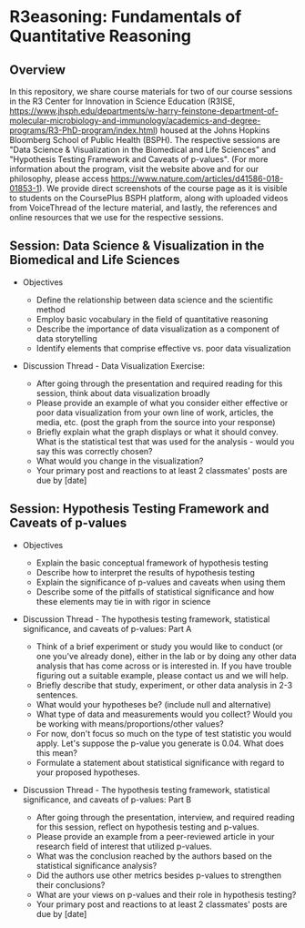 # R3easoning: Fundamentals of Quantitative Reasoning

## Overview

In this repository, we share course materials for two of our course sessions in the R3 Center for Innovation in Science Education (R3ISE, https://www.jhsph.edu/departments/w-harry-feinstone-department-of-molecular-microbiology-and-immunology/academics-and-degree-programs/R3-PhD-program/index.html) housed at the Johns Hopkins Bloomberg School of Public Health (BSPH). The respective sessions are "Data Science & Visualization in the Biomedical and Life Sciences" and "Hypothesis Testing Framework and Caveats of p-values". (For more information about the program, visit the website above and for our philosophy, please access https://www.nature.com/articles/d41586-018-01853-1).
We provide direct screenshots of the course page as it is visible to students on the CoursePlus BSPH platform, along with uploaded videos from VoiceThread of the lecture material, and lastly, the references and online resources that we use for the respective sessions.

## Session: Data Science & Visualization in the Biomedical and Life Sciences

* Objectives
  * Define the relationship between data science and the scientific method
  * Employ basic vocabulary in the field of quantitative reasoning
  * Describe the importance of data visualization as a component of data storytelling
  * Identify elements that comprise effective vs. poor data visualization

* Discussion Thread - Data Visualization Exercise:
  * After going through the presentation and required reading for this session, think about data visualization broadly
  * Please provide an example of what you consider either effective or poor data visualization from your own line of work, articles, the media, etc. (post the graph from the source into your response)
  * Briefly explain what the graph displays or what it should convey. What is the statistical test that was used for the analysis - would you say this was correctly chosen?
  * What would you change in the visualization?
  * Your primary post and reactions to at least 2 classmates' posts are due by [date]
  
## Session: Hypothesis Testing Framework and Caveats of p-values

* Objectives
  * Explain the basic conceptual framework of hypothesis testing
  * Describe how to interpret the results of hypothesis testing
  * Explain the significance of p-values and caveats when using them
  * Describe some of the pitfalls of statistical significance and how these elements may tie in with rigor in science
  
* Discussion Thread - The hypothesis testing framework, statistical significance, and caveats of p-values: Part A
  * Think of a brief experiment or study you would like to conduct (or one you've already done), either in the lab or by doing any other data analysis that has come across or is interested in. If you have trouble figuring out a suitable example, please contact us and we will help.
  * Briefly describe that study, experiment, or other data analysis in 2-3 sentences.
  * What would your hypotheses be? (include null and alternative)
  * What type of data and measurements would you collect? Would you be working with means/proportions/other values?
  * For now, don't focus so much on the type of test statistic you would apply. Let's suppose the p-value you generate is 0.04. What does this mean?
  * Formulate a statement about statistical significance with regard to your proposed hypotheses.

* Discussion Thread - The hypothesis testing framework, statistical significance, and caveats of p-values: Part B
  * After going through the presentation, interview, and required reading for this session, reflect on hypothesis testing and p-values.
  * Please provide an example from a peer-reviewed article in your research field of interest that utilized p-values.
  * What was the conclusion reached by the authors based on the statistical significance analysis?
  * Did the authors use other metrics besides p-values to strengthen their conclusions?
  * What are your views on p-values and their role in hypothesis testing?
  * Your primary post and reactions to at least 2 classmates' posts are due by [date]
